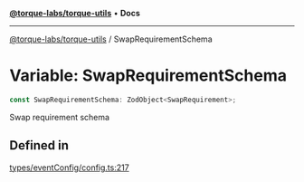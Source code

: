 [**@torque-labs/torque-utils**](../README.md) • **Docs**

***

[@torque-labs/torque-utils](../README.md) / SwapRequirementSchema

# Variable: SwapRequirementSchema

```ts
const SwapRequirementSchema: ZodObject<SwapRequirement>;
```

Swap requirement schema

## Defined in

[types/eventConfig/config.ts:217](https://github.com/torque-labs/torque-utils/blob/fcba00c7b8994c0932484e8f489988b91291c603/types/eventConfig/config.ts#L217)
